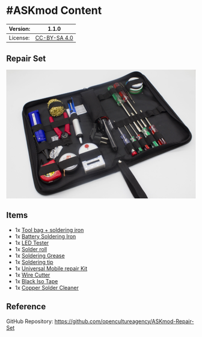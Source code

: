 # #ASKmod Content

| Version: | 1.1.0        |
| -------- | ------------ |
| License: | [CC-BY-SA 4.0](LICENSE.md) |

## Repair Set

![#ASKmod Repair Set](https://raw.githubusercontent.com/opencultureagency/ASKmod-Repair-Set/5229a07536622ee2e78fa6f4cc7633bd643597b1/images/askmod-repair-set.jpg)

## Items

- 1x [Tool bag + soldering iron](https://askotec.openculture.agency/product/tool-bag-soldering-iron/)
- 1x [Battery Soldering Iron](https://askotec.openculture.agency/product/battery-soldering-iron/)
- 1x [LED Tester](https://askotec.openculture.agency/product/led-tester/)
- 1x [Solder roll](https://askotec.openculture.agency/product/solder-roll/)
- 1x [Soldering Grease](https://askotec.openculture.agency/product/soldering-grease/)
- 1x [Soldering tip](https://askotec.openculture.agency/product/soldering-tip/)
- 1x [Universal Mobile repair Kit](https://askotec.openculture.agency/product/universal-mobile-repair-kit/)
- 1x [Wire Cutter](https://askotec.openculture.agency/product/wire-cutter/)
- 1x [Black Iso Tape](https://askotec.openculture.agency/product/black-iso-tape/)
- 1x [Copper Solder Cleaner](https://askotec.openculture.agency/product/copper-solder-cleaner/)

## Reference

GitHub Repository: https://github.com/opencultureagency/ASKmod-Repair-Set